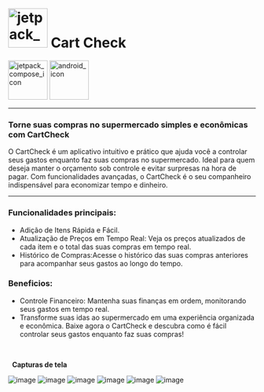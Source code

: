 # <img src="./images/ic_cartcheck_logo-playstore.png" width="80" alt="jetpack_compose_icon"/> Cart Check

<img src="https://cdn.jsdelivr.net/gh/devicons/devicon@latest/icons/jetpackcompose/jetpackcompose-original-wordmark.svg" width="80" alt="jetpack_compose_icon"/>
<img src="https://cdn.jsdelivr.net/gh/devicons/devicon@latest/icons/android/android-original.svg" width="80" alt="android_icon"/>

___

### Torne suas compras no supermercado simples e econômicas com CartCheck
O CartCheck é um aplicativo intuitivo e prático que ajuda você a controlar seus gastos enquanto faz suas compras no supermercado. Ideal para quem deseja manter o orçamento sob controle e evitar surpresas na hora de pagar. Com funcionalidades avançadas, o CartCheck é o seu companheiro indispensável para economizar tempo e dinheiro.
___

### Funcionalidades principais:

* Adição de Itens Rápida e Fácil.
* Atualização de Preços em Tempo Real: Veja os preços atualizados de cada item e o total das suas compras em tempo real.
* Histórico de Compras:Acesse o histórico das suas compras anteriores para acompanhar seus gastos ao longo do tempo.

### Beneficios:
* Controle Financeiro: Mantenha suas finanças em ordem, monitorando seus gastos em tempo real.
* Transforme suas idas ao supermercado em uma experiência organizada e econômica. Baixe agora o CartCheck e descubra como é fácil controlar seus gastos enquanto faz suas compras!

&nbsp;

&nbsp;
**Capturas de tela**

![image](./images/cartcheck001.png)
![image](./images/cartcheck002.png)
![image](./images/cartcheck003.png)
![image](./images/cartcheck004.png)
![image](./images/cartcheck005.png)
![image](./images/cartcheck006.png)